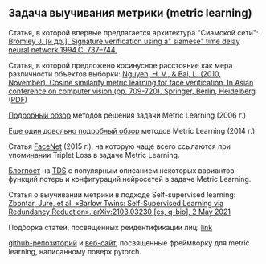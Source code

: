 ## Задача выучивания метрики (metric learning)

Статья, в которой впервые предлагается архитектура "Сиамской сети": [Bromley J. [и др.]. Signature verification using a" siamese" time delay neural network 1994.C. 737–744.](http://papers.nips.cc/paper/769-signature-verification-using-a.pdf)

Статья, в которой предложено косинусное расстояние как мера различности объектов выборки: [Nguyen, H. V., & Bai, L. (2010, November). Cosine similarity metric learning for face verification. In Asian conference on computer vision (pp. 709-720). Springer, Berlin, Heidelberg](https://link.springer.com/chapter/10.1007/978-3-642-19309-5_55) ([PDF](https://www.researchgate.net/profile/Li_Bai/publication/220745463_Cosine_Similarity_Metric_Learning_for_Face_Verification/links/54dcd4880cf25b09b912d2ed.pdf))

[Подробный обзор](http://www.cs.cmu.edu/~./liuy/frame_survey_v2.pdf) методов решения задачи Metric Learning (2006 г.)

[Еще один довольно подробный обзор](http://arxiv.org/abs/1306.6709v4) методов Metric Learning (2014 г.)

Статья [FaceNet](https://arxiv.org/abs/1503.03832) (2015 г.), на которую чаще всего ссылаются при упоминании Triplet Loss в задаче Metric Learning.

[Блогпост](https://towardsdatascience.com/how-to-choose-your-loss-when-designing-a-siamese-neural-net-contrastive-triplet-or-quadruplet-ecba11944ec) на [TDS](https://towardsdatascience.com/) с популярным описанием некоторых вариантов функций потерь и конфигураций нейросетей в задаче Metric Learning.


Статья о выучивании метрики в подходе Self-supervised learning: [Zbontar, Jure, et al. «Barlow Twins: Self-Supervised Learning via Redundancy Reduction». arXiv:2103.03230 [cs, q-bio], 2 May 2021](https://arxiv.org/abs/2103.03230v2)

Подборка статей, посвященных реидентификации лиц: [link](https://kaiyangzhou.github.io/deep-person-reid/AWESOME_REID.html)

[github-репозиторий](https://github.com/KevinMusgrave/pytorch-metric-learning) и [веб-сайт](https://kevinmusgrave.github.io/pytorch-metric-learning/), посвященные фреймворку для  metric learning, написанному поверх pytorch.

